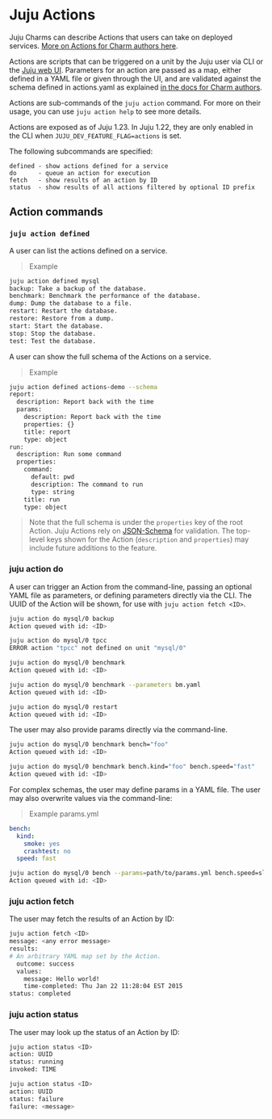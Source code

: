 # Juju Actions

Juju Charms can describe Actions that users can take on deployed services.  [More on Actions for Charm authors here](authors-charm-actions.html).

Actions are scripts that can be triggered on a unit by the Juju user via CLI or the [Juju web UI](howto-gui-management.html). Parameters for an action are passed as a map, either defined in a YAML file or given through the UI, and are validated against the schema defined in actions.yaml as explained [in the docs for Charm authors](https://juju.ubuntu.com/docs/authors-charm-actions.html).

Actions are sub-commands of the `juju action` command.  For more on their usage, you can use `juju action help` to see more details.

Actions are exposed as of Juju 1.23.  In Juju 1.22, they are only enabled in the CLI when `JUJU_DEV_FEATURE_FLAG=actions` is set.

The following subcommands are specified:

```
defined - show actions defined for a service
do      - queue an action for execution
fetch   - show results of an action by ID
status  - show results of all actions filtered by optional ID prefix
```

## Action commands 

### `juju action defined`

A user can list the actions defined on a service.

 > Example
```bash
juju action defined mysql
backup: Take a backup of the database.
benchmark: Benchmark the performance of the database.
dump: Dump the database to a file.
restart: Restart the database.
restore: Restore from a dump.
start: Start the database.
stop: Stop the database.
test: Test the database.
```

A user can show the full schema of the Actions on a service.

 > Example
```bash
juju action defined actions-demo --schema
report:
  description: Report back with the time
  params:
    description: Report back with the time
    properties: {}
    title: report
    type: object
run:
  description: Run some command
  properties:
    command:
      default: pwd
      description: The command to run
      type: string
    title: run
    type: object
```

> Note that the full schema is under the `properties` key of the root Action.  Juju Actions rely on [JSON-Schema](http://json-schema.org) for validation.  The top-level keys shown for the Action (`description` and `properties`) may include future additions to the feature.

### juju action do

A user can trigger an Action from the command-line, passing an optional YAML file as parameters, or defining parameters directly via the CLI.  The UUID of the Action will be shown, for use with `juju action fetch <ID>`.

```bash
juju action do mysql/0 backup
Action queued with id: <ID>

juju action do mysql/0 tpcc
ERROR action "tpcc" not defined on unit "mysql/0"

juju action do mysql/0 benchmark
Action queued with id: <ID>

juju action do mysql/0 benchmark --parameters bm.yaml
Action queued with id: <ID>

juju action do mysql/0 restart
Action queued with id: <ID>
```

The user may also provide params directly via the command-line.

```bash
juju action do mysql/0 benchmark bench="foo"
Action queued with id: <ID>

juju action do mysql/0 benchmark bench.kind="foo" bench.speed="fast"
Action queued with id: <ID>
```

For complex schemas, the user may define params in a YAML file.  The user may also overwrite values via the command-line:

 > Example params.yml
```yaml
bench:
  kind:
    smoke: yes
    crashtest: no
  speed: fast
```

```bash
juju action do mysql/0 bench --params=path/to/params.yml bench.speed=slow
Action queued with id: <ID>
```

### juju action fetch

The user may fetch the results of an Action by ID:

```bash
juju action fetch <ID>
message: <any error message>
results:
# An arbitrary YAML map set by the Action.
  outcome: success
  values:
    message: Hello world!
    time-completed: Thu Jan 22 11:28:04 EST 2015
status: completed
```

### juju action status

The user may look up the status of an Action by ID:

```bash
juju action status <ID>
action: UUID
status: running
invoked: TIME

juju action status <ID>
action: UUID
status: failure
failure: <message>
```
